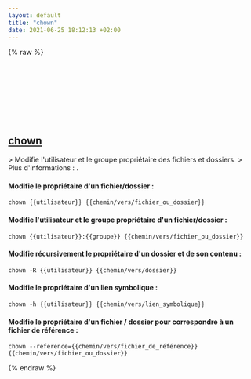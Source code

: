 ```yaml
---
layout: default
title: "chown"
date: 2021-06-25 18:12:13 +02:00
---
```

{% raw %}
<h2 id="chown">
  <a href="/fr/common/chown.html">chown</a> <a href="#chown"><svg class="icon">
    <use href="/assets/images/unicode_sprite.svg#link" />
  </svg></a>
</h2>
> Modifie l'utilisateur et le groupe propriétaire des fichiers et dossiers.
> Plus d'informations : <https://www.gnu.org/software/coreutils/chown>.

#### Modifie le propriétaire d'un fichier/dossier :
```shell
chown {{utilisateur}} {{chemin/vers/fichier_ou_dossier}}
```
#### Modifie l'utilisateur et le groupe propriétaire d'un fichier/dossier :
```shell
chown {{utilisateur}}:{{groupe}} {{chemin/vers/fichier_ou_dossier}}
```
#### Modifie récursivement le propriétaire d'un dossier et de son contenu :
```shell
chown -R {{utilisateur}} {{chemin/vers/dossier}}
```
#### Modifie le propriétaire d'un lien symbolique :
```shell
chown -h {{utilisateur}} {{chemin/vers/lien_symbolique}}
```
#### Modifie le propriétaire d'un fichier / dossier pour correspondre à un fichier de référence :
```shell
chown --reference={{chemin/vers/fichier_de_référence}} {{chemin/vers/fichier_ou_dossier}}
```
{% endraw %}